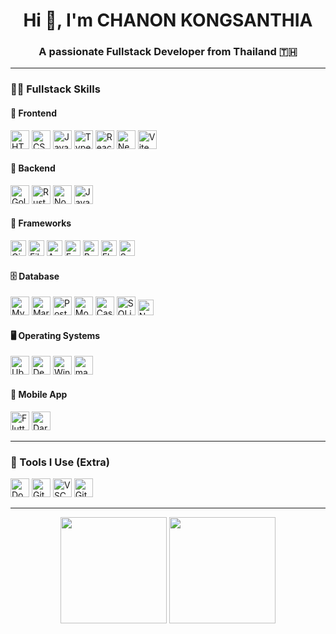 <h1 align="center">Hi 👋, I'm CHANON KONGSANTHIA</h1>
<h3 align="center">A passionate Fullstack Developer from Thailand 🇹🇭</h3>

---

### 🧑‍💻 Fullstack Skills

#### 🔹 Frontend
<p>
  <img title="HTML" src="https://cdn.jsdelivr.net/gh/devicons/devicon/icons/html5/html5-original.svg" height="30" />
  <img title="CSS" src="https://cdn.jsdelivr.net/gh/devicons/devicon/icons/css3/css3-original.svg" height="30" />
  <img title="JavaScript" src="https://cdn.jsdelivr.net/gh/devicons/devicon/icons/javascript/javascript-original.svg" height="30" />
  <img title="TypeScript" src="https://cdn.jsdelivr.net/gh/devicons/devicon/icons/typescript/typescript-original.svg" height="30" />
  <img title="ReactJS" src="https://cdn.jsdelivr.net/gh/devicons/devicon/icons/react/react-original.svg" height="30" />
  <img title="Next.js" src="https://cdn.jsdelivr.net/gh/devicons/devicon/icons/nextjs/nextjs-original.svg" height="30" />
  <img title="Vite" src="https://cdn.jsdelivr.net/gh/devicons/devicon/icons/vite/vite-original.svg" height="30" />
</p>

#### 🔸 Backend
<p>
  <img title="Golang" src="https://cdn.jsdelivr.net/gh/devicons/devicon/icons/go/go-original.svg" height="30" />
  <img title="Rust" src="https://cdn.jsdelivr.net/gh/devicons/devicon@latest/icons/rust/rust-original.svg" height="30" />
  <img title="Node.js" src="https://cdn.jsdelivr.net/gh/devicons/devicon/icons/nodejs/nodejs-original.svg" height="30" />
  <img title="Java" src="https://cdn.jsdelivr.net/gh/devicons/devicon/icons/java/java-original.svg" height="30" />
</p>

#### 🔧 Frameworks
<p>
  <img title="Gin" src="https://img.shields.io/badge/gin-golang-blue?logo=go" height="25" />
  <img title="Fiber" src="https://img.shields.io/badge/fiber-golang-brightgreen?logo=go" height="25" />
  <img title="Axum" src="https://img.shields.io/badge/axum-rust-orange?logo=rust" height="25" />
  <img title="Express.js" src="https://img.shields.io/badge/express-node.js-black?logo=node.js" height="25" />
  <img title="Bun" src="https://img.shields.io/badge/bun-javascript-yellow?logo=javascript" height="25" />
  <img title="Elysia" src="https://img.shields.io/badge/elysia-bun-333?logo=javascript" height="25" />
  <img title="Spring Boot" src="https://img.shields.io/badge/springboot-java-6DB33F?logo=spring" height="25" />
</p>

#### 🗄️ Database
<p>
  <img title="MySQL" src="https://cdn.jsdelivr.net/gh/devicons/devicon/icons/mysql/mysql-original.svg" height="30" />
  <img title="MariaDB" src="https://cdn.jsdelivr.net/gh/devicons/devicon/icons/mariadb/mariadb-original.svg" height="30" />
  <img title="PostgreSQL" src="https://cdn.jsdelivr.net/gh/devicons/devicon/icons/postgresql/postgresql-original.svg" height="30" />
  <img title="MongoDB" src="https://cdn.jsdelivr.net/gh/devicons/devicon/icons/mongodb/mongodb-original.svg" height="30" />
  <img title="Cassandra" src="https://cdn.jsdelivr.net/gh/devicons/devicon@latest/icons/cassandra/cassandra-original.svg" height="30" />
  <img title="SQLite" src="https://cdn.jsdelivr.net/gh/devicons/devicon/icons/sqlite/sqlite-original.svg" height="30" />
  <img title="NoSQL (General)" src="https://img.shields.io/badge/NoSQL-various-blue?logo=database" height="25" />
</p>

#### 🖥️ Operating Systems
<p>
  <img title="Ubuntu" src="https://cdn.jsdelivr.net/gh/devicons/devicon/icons/ubuntu/ubuntu-plain.svg" height="30" />
  <img title="Debian" src="https://cdn.jsdelivr.net/gh/devicons/devicon/icons/debian/debian-original.svg" height="30" />
  <img title="Windows" src="https://cdn.jsdelivr.net/gh/devicons/devicon/icons/windows8/windows8-original.svg" height="30" />
  <img title="macOS" src="https://cdn.jsdelivr.net/gh/devicons/devicon/icons/apple/apple-original.svg" height="30" />
</p>

#### 📱 Mobile App
<p>
  <img title="Flutter" src="https://cdn.jsdelivr.net/gh/devicons/devicon/icons/flutter/flutter-original.svg" height="30" />
  <img title="Dart" src="https://cdn.jsdelivr.net/gh/devicons/devicon/icons/dart/dart-original.svg" height="30" />
</p>

---

### 🚀 Tools I Use (Extra)
<p>
  <img title="Docker" src="https://cdn.jsdelivr.net/gh/devicons/devicon/icons/docker/docker-original.svg" height="30" />
  <img title="Git" src="https://cdn.jsdelivr.net/gh/devicons/devicon/icons/git/git-original.svg" height="30" />
  <img title="VSCode" src="https://cdn.jsdelivr.net/gh/devicons/devicon/icons/vscode/vscode-original.svg" height="30" />
  <img title="GitHub Actions" src="https://cdn.jsdelivr.net/gh/devicons/devicon/icons/github/github-original.svg" height="30" />
</p>

---

<div align="center">
  <img src="https://github-readme-stats.vercel.app/api?username=chanonkung&show_icons=true&theme=radical" height="170">
  <img src="https://github-readme-stats.vercel.app/api/top-langs/?username=chanonkung&layout=compact&theme=radical" height="170">
</div>
